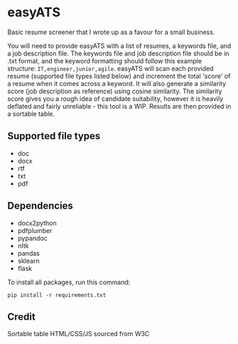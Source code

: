 # easyATS

Basic resume screener that I wrote up as a favour for a small business.

You will need to provide easyATS with a list of resumes, a keywords file, and a job description file. The keywords file and job description file should be in .txt format, and the keyword formatting should follow this example structure: `IT,engineer,junior,agile`. easyATS will scan each provided resume (supported file types listed below) and increment the total 'score' of a resume when it comes across a keyword. It will also generate a similarity score (job description as reference) using cosine similarity. The similarity score gives you a rough idea of candidate suitability, however it is heavily deflated and fairly unreliable - this tool is a WIP. Results are then provided in a sortable table.

## Supported file types

- doc
- docx
- rtf
- txt
- pdf

## Dependencies

- docx2python
- pdfplumber
- pypandoc
- nltk
- pandas
- sklearn
- flask

To install all packages, run this command:
```
pip install -r requirements.txt
```

## Credit

Sortable table HTML/CSS/JS sourced from W3C
